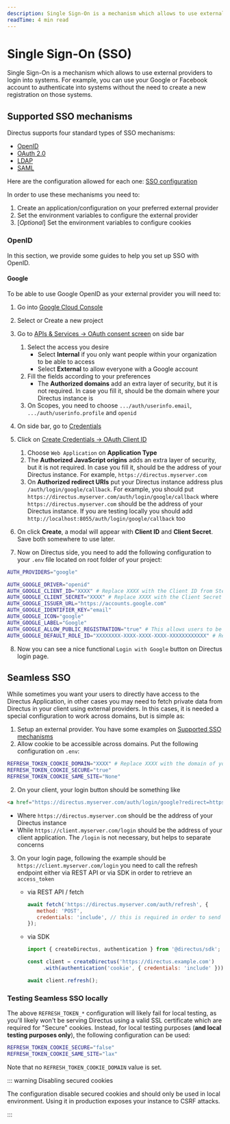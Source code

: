```yaml
---
description: Single Sign-On is a mechanism which allows to use external providers to login into systems.
readTime: 4 min read
---
```


# Single Sign-On (SSO)

Single Sign-On is a mechanism which allows to use external providers to login into systems. For example, you can use
your Google or Facebook account to authenticate into systems without the need to create a new registration on those
systems.

## Supported SSO mechanisms

Directus supports four standard types of SSO mechanisms:

- [OpenID](https://openid.net/specs/openid-connect-core-1_0.html)
- [OAuth 2.0](https://www.ietf.org/rfc/rfc6750.txt)
- [LDAP](https://datatracker.ietf.org/doc/html/rfc4511)
- [SAML](https://datatracker.ietf.org/doc/html/rfc7522)

Here are the configuration allowed for each one: [SSO configuration](/self-hosted/config-options#sso-oauth2-and-openid)

In order to use these mechanisms you need to:

1. Create an application/configuration on your preferred external provider
2. Set the environment variables to configure the external provider
3. [*Optional*] Set the environment variables to configure cookies

### OpenID

In this section, we provide some guides to help you set up SSO with OpenID.

#### Google

To be able to use Google OpenID as your external provider you will need to:

1. Go into [Google Cloud Console](https://console.cloud.google.com)
2. Select or Create a new project
3. Go to [APIs & Services -> OAuth consent screen](https://console.cloud.google.com/apis/credentials/consent) on side
   bar
   1. Select the access you desire
      - Select **Internal** if you only want people within your organization to be able to access
      - Select **External** to allow everyone with a Google account
   2. Fill the fields according to your preferences
      - The **Authorized domains** add an extra layer of security, but it is not required. In case you fill it, should
        be the domain where your Directus instance is
   3. On Scopes, you need to choose `.../auth/userinfo.email`, `.../auth/userinfo.profile` and `openid`
4. On side bar, go to [Credentials](https://console.cloud.google.com/apis/credentials)
5. Click on [Create Credentials -> OAuth Client ID](https://console.cloud.google.com/apis/credentials/oauthclient)
   1. Choose `Web Application` on **Application Type**
   2. The **Authorized JavaScript origins** adds an extra layer of security, but it is not required. In case you fill
      it, should be the address of your Directus instance. For example, `https://directus.myserver.com`
   3. On **Authorized redirect URIs** put your Directus instance address plus `/auth/login/google/callback`. For
      example, you should put `https://directus.myserver.com/auth/login/google/callback` where
      `https://directus.myserver.com` should be the address of your Directus instance. If you are testing locally you
      should add `http://localhost:8055/auth/login/google/callback` too
6. On click **Create**, a modal will appear with **Client ID** and **Client Secret**. Save both somewhere to use later.

7. Now on Directus side, you need to add the following configuration to your `.env` file located on root folder of your
   project:

```sh
AUTH_PROVIDERS="google"

AUTH_GOOGLE_DRIVER="openid"
AUTH_GOOGLE_CLIENT_ID="XXXX" # Replace XXXX with the Client ID from Step 6
AUTH_GOOGLE_CLIENT_SECRET="XXXX" # Replace XXXX with the Client Secret from Step 6
AUTH_GOOGLE_ISSUER_URL="https://accounts.google.com"
AUTH_GOOGLE_IDENTIFIER_KEY="email"
AUTH_GOOGLE_ICON="google"
AUTH_GOOGLE_LABEL="Google"
AUTH_GOOGLE_ALLOW_PUBLIC_REGISTRATION="true" # This allows users to be automatically created on logins. Use "false" if you want to create users manually
AUTH_GOOGLE_DEFAULT_ROLE_ID="XXXXXXXX-XXXX-XXXX-XXXX-XXXXXXXXXXXX" # Replace this with the Directus Role ID you would want for new users. If this is not properly configured, new users will not have access to Directus
```

8. Now you can see a nice functional `Login with Google` button on Directus login page.

## Seamless SSO

While sometimes you want your users to directly have access to the Directus Application, in other cases you may need to
fetch private data from Directus in your client using external providers. In this cases, it is needed a special
configuration to work across domains, but is simple as:

1. Setup an external provider. You have some examples on [Supported SSO mechanisms](#supported-sso-mechanisms)
2. Allow cookie to be accessible across domains. Put the following configuration on `.env`:

```sh
REFRESH_TOKEN_COOKIE_DOMAIN="XXXX" # Replace XXXX with the domain of your Directus instance. For example "directus.myserver.com"
REFRESH_TOKEN_COOKIE_SECURE="true"
REFRESH_TOKEN_COOKIE_SAME_SITE="None"
```

2. On your client, your login button should be something like

```html
<a href="https://directus.myserver.com/auth/login/google?redirect=https://client.myserver.com/login">Login</a>
```

- Where `https://directus.myserver.com` should be the address of your Directus instance
- While `https://client.myserver.com/login` should be the address of your client application. The `/login` is not
  necessary, but helps to separate concerns

3. On your login page, following the example should be `https://client.myserver.com/login` you need to call the refresh
   endpoint either via REST API or via SDK in order to retrieve an `access_token`

   - via REST API / fetch

     ```js
     await fetch('https://directus.myserver.com/auth/refresh', {
     	method: 'POST',
     	credentials: 'include', // this is required in order to send the refresh token cookie
     });
     ```

   - via SDK

     ```js
     import { createDirectus, authentication } from '@directus/sdk';

     const client = createDirectus('https://directus.example.com')
          .with(authentication('cookie', { credentials: 'include' }));

     await client.refresh();
     ```

### Testing Seamless SSO locally

The above `REFRESH_TOKEN_*` configuration will likely fail for local testing, as you'll likely won't be serving Directus
using a valid SSL certificate which are required for "Secure" cookies. Instead, for local testing purposes (**and local
testing purposes only**), the following configuration can be used:

```sh
REFRESH_TOKEN_COOKIE_SECURE="false"
REFRESH_TOKEN_COOKIE_SAME_SITE="lax"
```

Note that no `REFRESH_TOKEN_COOKIE_DOMAIN` value is set.

::: warning Disabling secured cookies

The configuration disable secured cookies and should only be used in local environment. Using it in production exposes
your instance to CSRF attacks.

:::
